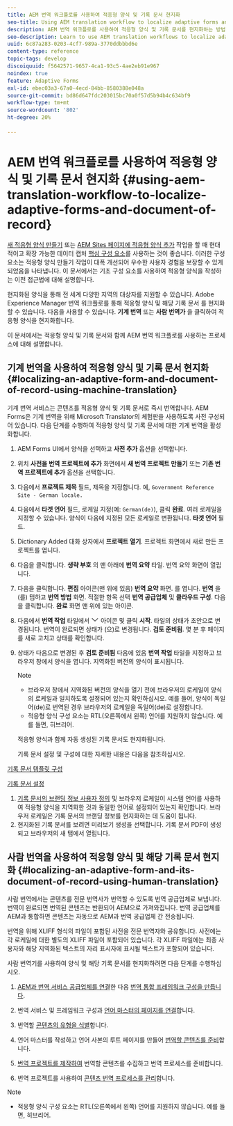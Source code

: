 ```yaml
---
title: AEM 번역 워크플로를 사용하여 적응형 양식 및 기록 문서 현지화
seo-title: Using AEM translation workflow to localize adaptive forms and document of record
description: AEM 번역 워크플로를 사용하여 적응형 양식 및 기록 문서를 현지화하는 방법에 대해 알아봅니다.
seo-description: Learn to use AEM translation workflows to localize adaptive forms and document of record.
uuid: 6c87a283-0203-4cf7-989a-3770ddbbbd6e
content-type: reference
topic-tags: develop
discoiquuid: f5642571-9657-4ca1-93c5-4ae2eb91e967
noindex: true
feature: Adaptive Forms
exl-id: ebec03a3-67a0-4ecd-84bb-8580388e048a
source-git-commit: bd86d647fdc203015bc70a0f57d5b94b4c634bf9
workflow-type: tm+mt
source-wordcount: '802'
ht-degree: 20%

---
```


# AEM 번역 워크플로를 사용하여 적응형 양식 및 기록 문서 현지화 {#using-aem-translation-workflow-to-localize-adaptive-forms-and-document-of-record}

<span class="preview"> [새 적응형 양식 만들기](/help/forms/using/create-an-adaptive-form-core-components.md) 또는 [AEM Sites 페이지에 적응형 양식 추가](/help/forms/using/create-or-add-an-adaptive-form-to-aem-sites-page.md) 작업을 할 때 현대적이고 확장 가능한 데이터 캡처 [핵심 구성 요소](https://experienceleague.adobe.com/docs/experience-manager-core-components/using/adaptive-forms/introduction.html)를 사용하는 것이 좋습니다. 이러한 구성 요소는 적응형 양식 만들기 작업이 대폭 개선되어 우수한 사용자 경험을 보장할 수 있게 되었음을 나타냅니다. 이 문서에서는 기초 구성 요소를 사용하여 적응형 양식을 작성하는 이전 접근법에 대해 설명합니다. </span>

현지화된 양식을 통해 전 세계 다양한 지역의 대상자를 지원할 수 있습니다. Adobe Experience Manager 번역 워크플로를 통해 적응형 양식 및 해당 기록 문서 를 현지화할 수 있습니다. 다음을 사용할 수 있습니다. **기계 번역** 또는 **사람 번역가** 을 클릭하여 적응형 양식을 현지화합니다.

이 문서에서는 적응형 양식 및 기록 문서와 함께 AEM 번역 워크플로를 사용하는 프로세스에 대해 설명합니다.

## 기계 번역을 사용하여 적응형 양식 및 기록 문서 현지화 {#localizing-an-adaptive-form-and-document-of-record-using-machine-translation}

기계 번역 서비스는 콘텐츠를 적응형 양식 및 기록 문서로 즉시 번역합니다. AEM Forms은 기계 번역을 위해 Microsoft Translator의 체험판을 사용하도록 사전 구성되어 있습니다. 다음 단계를 수행하여 적응형 양식 및 기록 문서에 대한 기계 번역을 활성화합니다.

1. AEM Forms UI에서 양식을 선택하고 **사전 추가** 옵션을 선택합니다.
1. 위치 **사전을 번역 프로젝트에 추가** 화면에서 **새 번역 프로젝트 만들기** 또는 **기존 번역 프로젝트에 추가** 옵션을 선택합니다.
1. 다음에서 **프로젝트 제목** 필드, 제목을 지정합니다. 예, `Government Reference Site - German locale.`
1. 다음에서 **타겟 언어** 필드, 로케일 지정(예: `German(de)`), 클릭 **완료**. 여러 로케일을 지정할 수 있습니다. 양식이 다음에 지정된 모든 로케일로 변환됩니다. **타겟 언어** 필드.
1. Dictionary Added 대화 상자에서 **프로젝트 열기**. 프로젝트 화면에서 새로 만든 프로젝트를 엽니다.
1. 다음을 클릭합니다. **생략 부호** 의 맨 아래에 **번역 요약** 타일. 번역 요약 화면이 열립니다.
1. 다음을 클릭합니다. **편집** 아이콘(맨 위에 있음) **번역 요약** 화면. 를 엽니다. **번역** 을(를) 탭하고 **번역 방법** 화면. 적절한 항목 선택 **번역 공급업체** 및 **클라우드 구성**. 다음을 클릭합니다. **완료** 화면 맨 위에 있는 아이콘.
1. 다음에서 **번역 작업** 타일에서 ![aem62forms_downarrow](assets/aem62forms_downarrow.png) 아이콘 및 클릭 **시작**. 타일의 상태가 초안으로 변경됩니다. 번역이 완료되면 상태가 (으)로 변경됩니다. **검토 준비됨**. 몇 분 후 페이지를 새로 고치고 상태를 확인합니다.
1. 상태가 다음으로 변경된 후 **검토 준비됨** 다음에 있음 **번역 작업** 타일을 지정하고 브라우저 창에서 양식을 엽니다. 지역화된 버전의 양식이 표시됩니다.

   >[!NOTE]
   >
   >* 브라우저 창에서 지역화된 버전의 양식을 열기 전에 브라우저의 로케일이 양식의 로케일과 일치하도록 설정되어 있는지 확인하십시오. 예를 들어, 양식이 독일어(de)로 번역된 경우 브라우저의 로케일을 독일어(de)로 설정합니다.
   >* 적응형 양식 구성 요소는 RTL(오른쪽에서 왼쪽) 언어를 지원하지 않습니다. 예를 들면, 히브리어.

   적응형 양식과 함께 자동 생성된 기록 문서도 현지화됩니다.

   기록 문서 설정 및 구성에 대한 자세한 내용은 다음을 참조하십시오.

[기록 문서 템플릿 구성](/help/forms/using/generate-document-of-record-for-non-xfa-based-adaptive-forms.md#p-document-of-record-template-configuration-p)

[기록 문서 설정](/help/forms/using/generate-document-of-record-for-non-xfa-based-adaptive-forms.md#p-document-of-record-settings-p)

1. [기록 문서의 브랜딩 정보 사용자 정의](/help/forms/using/generate-document-of-record-for-non-xfa-based-adaptive-forms.md) 및 브라우저 로케일이 시스템 언어를 사용하여 적응형 양식을 지역화한 것과 동일한 언어로 설정되어 있는지 확인합니다. 브라우저 로케일은 기록 문서의 브랜딩 정보를 현지화하는 데 도움이 됩니다.
1. 현지화된 기록 문서를 보려면 미리보기 생성을 선택합니다. 기록 문서 PDF이 생성되고 브라우저의 새 탭에서 열립니다.

## 사람 번역을 사용하여 적응형 양식 및 해당 기록 문서 현지화 {#localizing-an-adaptive-form-and-its-document-of-record-using-human-translation}

사람 번역에서는 콘텐츠를 전문 번역사가 번역할 수 있도록 번역 공급업체로 보냅니다. 번역이 완료되면 번역된 콘텐츠는 반환되어 AEM으로 가져와집니다. 번역 공급업체를 AEM과 통합하면 콘텐츠는 자동으로 AEM과 번역 공급업체 간 전송됩니다.

번역을 위해 XLIFF 형식의 파일이 포함된 사전을 전문 번역자와 공유합니다. 사전에는 각 로케일에 대한 별도의 XLIFF 파일이 포함되어 있습니다. 각 XLIFF 파일에는 최종 사용자와 해당 지역화된 텍스트의 자리 표시자에 표시될 텍스트가 포함되어 있습니다.

사람 번역기를 사용하여 양식 및 해당 기록 문서를 현지화하려면 다음 단계를 수행하십시오.

1. [AEM과 번역 서비스 공급업체를 연결](/help/sites-administering/tc-tic.md)한 다음 [번역 통합 프레임워크 구성을 만듭니다](/help/sites-administering/tc-tic.md).

1. 번역 서비스 및 프레임워크 구성과 [언어 마스터의 페이지를 연결](/help/sites-administering/tc-tic.md)합니다.

1. 번역할 [콘텐츠의 유형을 식별](/help/sites-administering/tc-rules.md)합니다.

1. 언어 마스터를 작성하고 언어 사본의 루트 페이지를 만들어 [번역할 콘텐츠를 준비](/help/sites-administering/tc-prep.md)합니다.

1. [번역 프로젝트를 제작하여](/help/sites-administering/tc-manage.md) 번역할 콘텐츠를 수집하고 번역 프로세스를 준비합니다.

1. 번역 프로젝트를 사용하여 [콘텐츠 번역 프로세스를 관리](/help/sites-administering/tc-manage.md)합니다.

>[!NOTE]
>
>* 적응형 양식 구성 요소는 RTL(오른쪽에서 왼쪽) 언어를 지원하지 않습니다. 예를 들면, 히브리어.
>

